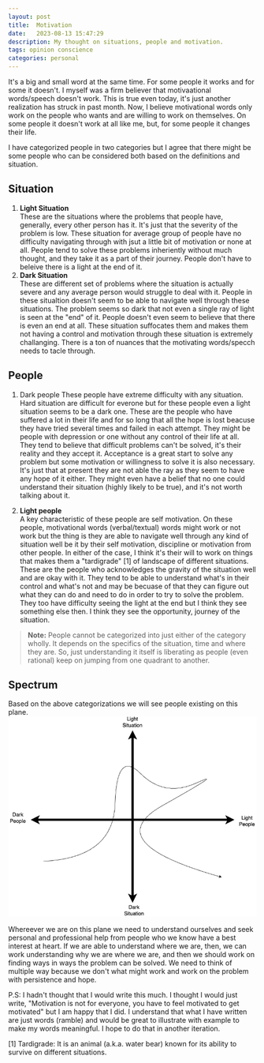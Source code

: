 ```yaml
---
layout: post
title:  Motivation
date:   2023-08-13 15:47:29
description: My thought on situations, people and motivation.
tags: opinion conscience
categories: personal
---
```


It's a big and small word at the same time. For some people it works and for some it doesn't. I myself was a firm believer that motivaational words/speech doesn't work. This is true even today, it's just another realization has struck in past month. Now, I believe motivational words only work on the people who wants and are willing to work on themselves. On some people it doesn't work at all like me, but, for some people it changes their life.  

I have categorized people in two categories but I agree that there might be some people who can be considered both based on the definitions and situation.

## Situation
1. **Light Situation**  
   These are the situations where the problems that people have, generally, every other person has it. It's just that the severity of the problem is low. These situation for average group of people have no difficulty navigating through with jsut a little bit of motivation or none at all. People tend to solve these problems inheriently without much thought, and they take it as a part of their journey. People don't have to beleive there is a light at the end of it.
2. **Dark Situation**  
   These are different set of problems where the situation is actually severe and any average person would struggle to deal with it. People in these situaltion doesn't seem to be able to navigate well through these situations. The problem seems so dark that not even a single ray of light is seen at the "end" of it. People doesn't even seem to believe that there is even an end at all. These situation suffocates them and makes them not having a control and motivation through these situation is extremely challanging. There is a ton of nuances that the motivating words/specch needs to tacle through.

## People
1. Dark people
   These people have extreme difficulty with any situation. Hard situation are difficult for everone but for these people even a light situation seems to be a dark one. These are the people who have suffered a lot in their life and for so long that all the hope is lost beacuse they have tried several times and failed in each attempt. They might be people with depression or one without any control of their life at all. They tend to believe that difficult problems can't be solved, it's their reality and they accept it. Acceptance is a great start to solve any problem but some motivation or willingness to solve it is also necessary. It's just that at present they are not able the ray as they seem to have any hope of it either. They might even have a belief that no one could understand their situation (highly likely to be true), and it's not worth talking about it.

3. **Light people**  
   A key characteristic of these people are self motivation. On these people, motivational words (verbal/textual) words might work or not work but the thing is they are able to navigate well through any kind of situation well be it by their self motivation, discipline or motivation from other people. In either of the case, I think it's their will to work on things that makes them a "tardigrade" [1] of landscape of different situations. These are the people who acknowledges the gravity of the situation well and are okay with it. They tend to be able to understand what's in their control and what's not and may be becuase of that they can figure out what they can do and need to do in order to try to solve the problem. They too have difficulty seeing the light at the end but I think they see something else then. I think they see the opportunity, journey of the situation.


> **Note:** People cannot be categorized into just either of the category wholly. It depends on the specifics of the situation, time and where they are. So, just understanding it itself is liberating as people (even rational) keep on jumping from one quadrant to another.

## Spectrum
Based on the above categorizations we will see people existing on this plane.
![Motivation Plane](/assets/posts/motivation-plane.png)


Whereever we are on this plane we need to understand ourselves and seek personal and professional help from people who we know have a best interest at heart. If we are able to understand where we are, then, we can work understanding why we are where we are, and then we should work on finding ways in ways the problem can be solved. We need to think of multiple way because we don't what might work and work on the problem with persistence and hope.


P.S: I hadn't thought that I would write this much. I thought I would just write, "Motivation is not for everyone, you have to feel motivated to get motivated" but I am happy that I did. I understand that what I have written are just words (ramble) and would be great to illustrate with example to make my words meaningful. I hope to do that in another iteration.

[1] Tardigrade: It is an animal (a.k.a. water bear) known for its ability to survive on different situations.
